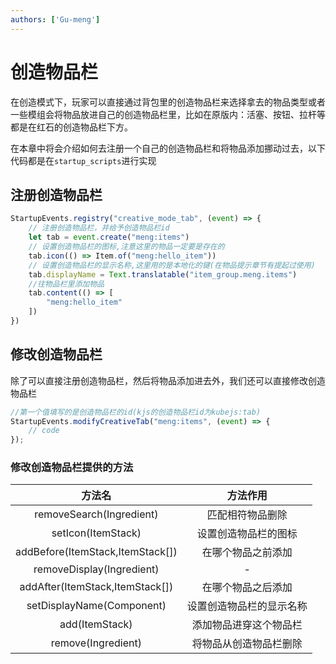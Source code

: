 ```yaml
---
authors: ['Gu-meng']
---
```

# 创造物品栏
在创造模式下，玩家可以直接通过背包里的创造物品栏来选择拿去的物品类型或者一些模组会将物品放进自己的创造物品栏里，比如在原版内：活塞、按钮、拉杆等都是在红石的创造物品栏下方。

在本章中将会介绍如何去注册一个自己的创造物品栏和将物品添加挪动过去，以下代码都是在`startup_scripts`进行实现

## 注册创造物品栏
```js
StartupEvents.registry("creative_mode_tab", (event) => {
	// 注册创造物品栏，并给予创造物品栏id
	let tab = event.create("meng:items")
	// 设置创造物品栏的图标,注意这里的物品一定要是存在的
	tab.icon(() => Item.of("meng:hello_item"))
	// 设置创造物品栏的显示名称,这里用的是本地化的键(在物品提示章节有提起过使用)
	tab.displayName = Text.translatable("item_group.meng.items")
	//往物品栏里添加物品
	tab.content(() => [
		"meng:hello_item"
	])
})
```

## 修改创造物品栏
除了可以直接注册创造物品栏，然后将物品添加进去外，我们还可以直接修改创造物品栏
```js
//第一个值填写的是创造物品栏的id(kjs的创造物品栏id为kubejs:tab)
StartupEvents.modifyCreativeTab("meng:items", (event) => {
	// code
});
```
### 修改创造物品栏提供的方法
|              方法名              |         方法作用         |
| :------------------------------: | :----------------------: |
|     removeSearch(Ingredient)     |     匹配相符物品删除     |
|        setIcon(ItemStack)        |   设置创造物品栏的图标   |
| addBefore(ItemStack,ItemStack[]) |    在哪个物品之前添加    |
|    removeDisplay(Ingredient)     |            -             |
| addAfter(ItemStack,ItemStack[])  |    在哪个物品之后添加    |
|    setDisplayName(Component)     | 设置创造物品栏的显示名称 |
|          add(ItemStack)          |  添加物品进穿这个物品栏  |
|        remove(Ingredient)        |  将物品从创造物品栏删除  |

